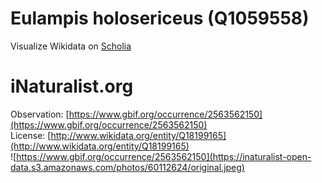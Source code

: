 
Eulampis holosericeus (Q1059558)
================================
  
Visualize Wikidata on [Scholia](https://scholia.toolforge.org/taxon/Q1059558)
# iNaturalist.org
  
Observation: [https://www.gbif.org/occurrence/2563562150](https://www.gbif.org/occurrence/2563562150)  
License: [http://www.wikidata.org/entity/Q18199165](http://www.wikidata.org/entity/Q18199165)  
![https://www.gbif.org/occurrence/2563562150](https://inaturalist-open-data.s3.amazonaws.com/photos/60112624/original.jpeg)